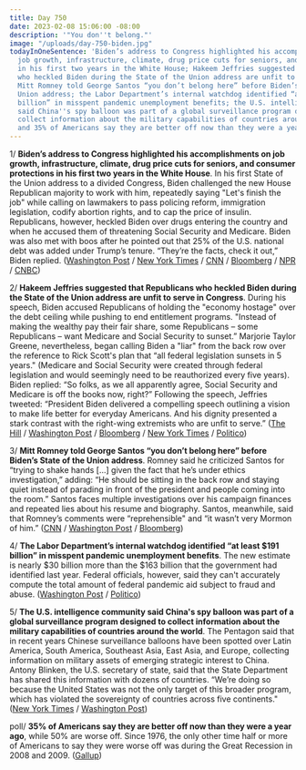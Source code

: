 ```yaml
---
title: Day 750
date: 2023-02-08 15:06:00 -08:00
description: '"You don''t belong."'
image: "/uploads/day-750-biden.jpg"
todayInOneSentence: 'Biden’s address to Congress highlighted his accomplishments on
  job growth, infrastructure, climate, drug price cuts for seniors, and consumer protections
  in his first two years in the White House; Hakeem Jeffries suggested that Republicans
  who heckled Biden during the State of the Union address are unfit to serve in Congress;
  Mitt Romney told George Santos “you don’t belong here” before Biden’s State of the
  Union address; the Labor Department’s internal watchdog identified “at least $191
  billion” in misspent pandemic unemployment benefits; the U.S. intelligence community
  said China''s spy balloon was part of a global surveillance program designed to
  collect information about the military capabilities of countries around the world;
  and 35% of Americans say they are better off now than they were a year ago. '
---
```


1/ **Biden’s address to Congress highlighted his accomplishments on job growth, infrastructure, climate, drug price cuts for seniors, and consumer protections in his first two years in the White House**. In his first State of the Union address to a divided Congress, Biden challenged the new House Republican majority to work with him, repeatedly saying "Let's finish the job" while calling on lawmakers to pass policing reform, immigration legislation, codify abortion rights, and to cap the price of insulin. Republicans, however, heckled Biden over drugs entering the country and when he accused them of threatening Social Security and Medicare. Biden was also met with boos after he pointed out that 25% of the U.S. national debt was added under Trump’s tenure. “They’re the facts, check it out,” Biden replied. ([Washington Post](https://www.washingtonpost.com/politics/2023/02/07/biden-state-of-the-union-congress-republicans/) / [New York Times](https://www.nytimes.com/2023/02/07/us/politics/biden-state-union.html) / [CNN](https://www.cnn.com/2023/02/07/politics/takeaways-biden-state-of-the-union-address/index.html) / [Bloomberg](https://www.bloomberg.com/news/articles/2023-02-08/5-key-takeaways-from-biden-s-2023-state-of-the-union?srnd=politics-vp&sref=MIBMEEoj) / [NPR](https://www.npr.org/2023/02/07/1155250237/biden-makes-a-pitch-to-finish-the-job-in-his-state-of-the-union-address) / [CNBC](https://www.cnbc.com/2023/02/07/state-of-the-union-live-updates-biden-faces-stubbornly-high-inflation-and-divided-congress-in-annual-address.html))

2/ **Hakeem Jeffries suggested that Republicans who heckled Biden during the State of the Union address are unfit to serve in Congress**. During his speech, Biden accused Republicans of holding the "economy hostage" over the debt ceiling while pushing to end entitlement programs. "Instead of making the wealthy pay their fair share, some Republicans – some Republicans – want Medicare and Social Security to sunset.” Marjorie Taylor Greene, nevertheless, began calling Biden a "liar" from the back row over the reference to Rick Scott's plan that “all federal legislation sunsets in 5 years." (Medicare and Social Security were created through federal legislation and would seemingly need to be reauthorized every five years). Biden replied: “So folks, as we all apparently agree, Social Security and Medicare is off the books now, right?” Following the speech, Jeffries tweeted: “President Biden delivered a compelling speech outlining a vision to make life better for everyday Americans. And his dignity presented a stark contrast with the right-wing extremists who are unfit to serve.” ([The Hill](https://thehill.com/homenews/house/3849111-jeffries-suggests-republicans-who-heckled-biden-are-unfit-to-serve-in-congress/) / [Washington Post](https://www.washingtonpost.com/politics/2023/02/08/biden-state-union-medicare-social-security/) / [Bloomberg](https://www.bloomberg.com/news/articles/2023-02-08/biden-sets-2024-trap-for-republicans-in-state-of-the-union-speech?sref=MIBMEEoj) / [New York Times](https://www.nytimes.com/2023/02/08/us/politics/biden-state-of-the-union.html) / [Politico](https://www.politico.com/news/magazine/2023/02/08/republicans-props-biden-state-of-the-union-00081774))

3/ **Mitt Romney told George Santos “you don’t belong here” before Biden’s State of the Union address**. Romney said he criticized Santos for “trying to shake hands [...] given the fact that he’s under ethics investigation,” adding: “He should be sitting in the back row and staying quiet instead of parading in front of the president and people coming into the room.” Santos faces multiple investigations over his campaign finances and repeated lies about his resume and biography. Santos, meanwhile, said that Romney’s comments were “reprehensible" and “it wasn’t very Mormon of him.” ([CNN](https://www.cnn.com/2023/02/07/politics/sotu-santos-romney/index.html) / [Washington Post](https://www.washingtonpost.com/politics/2023/02/08/mitt-romney-george-santos-state-of-the-union/) / [Bloomberg](https://www.bloomberg.com/news/articles/2023-02-08/santos-snags-coveted-aisle-seat-at-biden-address-to-congress?sref=MIBMEEoj))

4/ **The Labor Department’s internal watchdog identified “at least $191 billion” in misspent pandemic unemployment benefits**. The new estimate is nearly $30 billion more than the $163 billion that the government had identified last year. Federal officials, however, said they can't accurately compute the total amount of federal pandemic aid subject to fraud and abuse. ([Washington Post](https://www.washingtonpost.com/business/2023/02/08/federal-official-warns-191-billion-covid-unemployment-aid-may-have-been-misspent/) / [Politico](https://www.politico.com/news/2023/02/08/misspent-covid-unemployment-payments-increase-00081808))

5/ **The U.S. intelligence community said China's spy balloon was part of a global surveillance program designed to collect information about the military capabilities of countries around the world**. The Pentagon said that in recent years Chinese surveillance balloons have been spotted over Latin America, South America, Southeast Asia, East Asia, and Europe, collecting information on military assets of emerging strategic interest to China. Antony Blinken, the U.S. secretary of state, said that the State Department has shared this information with dozens of countries. “We’re doing so because the United States was not the only target of this broader program, which has violated the sovereignty of countries across five continents." ([New York Times](https://www.nytimes.com/2023/02/08/us/politics/china-spy-balloons.html) / [Washington Post](https://www.washingtonpost.com/national-security/2023/02/07/china-spy-balloon-intelligence/))

poll/ **35% of Americans say they are better off now than they were a year ago**, while 50% are worse off. Since 1976, the only other time half or more of Americans to say they were worse off was during the Great Recession in 2008 and 2009. ([Gallup](https://news.gallup.com/poll/469898/half-say-worse-off-highest-2009.aspx))